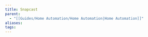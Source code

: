 ```yaml
---
title: Snapcast
parent:
  - "[[Guides/Home Automation/Home Automation|Home Automation]]"
aliases: 
tags:
---
```

